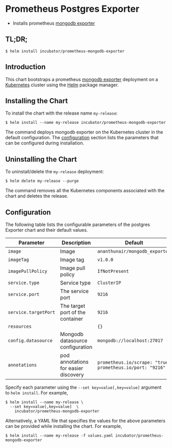 # Prometheus Postgres Exporter

* Installs prometheus [mongodb exporter](https://github.com/ananthunair/mongodb_exporter)

## TL;DR;

```console
$ helm install incubator/prometheus-mongodb-exporter
```

## Introduction

This chart bootstraps a prometheus [mongodb exporter](https://github.com/ananthunair/mongodb_exporter) deployment on a [Kubernetes](http://kubernetes.io) cluster using the [Helm](https://helm.sh) package manager.

## Installing the Chart

To install the chart with the release name `my-release`:

```console
$ helm install --name my-release incubator/prometheus-mongodb-exporter
```

The command deploys mongodb exporter on the Kubernetes cluster in the default configuration. The [configuration](#configuration) section lists the parameters that can be configured during installation.

## Uninstalling the Chart

To uninstall/delete the `my-release` deployment:

```console
$ helm delete my-release --purge
```

The command removes all the Kubernetes components associated with the chart and deletes the release.

## Configuration

The following table lists the configurable parameters of the postgres Exporter chart and their default values.

| Parameter                       | Description                                | Default                                                    |
| ------------------------------- | ------------------------------------------ | ---------------------------------------------------------- |
| `image`                         | Image                                      | `ananthunair/mongodb_exporter`                      |
| `imageTag`                      | Image tag                                  | `v1.0.0`                                      |
| `imagePullPolicy`               | Image pull policy                          | `IfNotPresent` |
| `service.type`      | Service type |  `ClusterIP` |
| `service.port`                      | The service port                               | `9216`                                     |
| `service.targetPort`                      | The target port of the container                               | `9216`                                        |
| `resources`          |                                  |                    `{}`                                  |
| `config.datasource`                 | Mongodb datasource configuration                      |                           `mongodb://localhost:27017 `         |
| `annotations`                | pod annotations for easier discovery | `prometheus.io/scrape: "true"  prometheus.io/port: "9216"` |



Specify each parameter using the `--set key=value[,key=value]` argument to `helm install`. For example,

```console
$ helm install --name my-release \
  --set key=value[,key=value]  \
    incubator/prometheus-mongodb-exporter
```

Alternatively, a YAML file that specifies the values for the above parameters can be provided while installing the chart. For example,

```console
$ helm install --name my-release -f values.yaml incubator/prometheus-mongodb-exporter
```